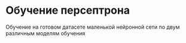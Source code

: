 # Обучение персептрона
Обучение на готовом датасете маленькой нейронной сети по двум различным моделям обучения
